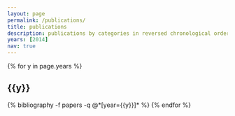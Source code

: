 ```yaml
---
layout: page
permalink: /publications/
title: publications
description: publications by categories in reversed chronological order. generated by jekyll-scholar.
years: [2014]
nav: true
---
```


<div class="publications">

{% for y in page.years %}

  <h2 class="year">{{y}}</h2>
  {% bibliography -f papers -q @*[year={{y}}]* %}
{% endfor %}

</div>
